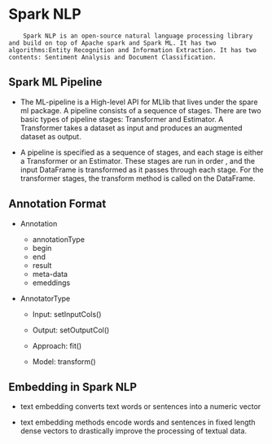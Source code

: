 # Spark NLP

        Spark NLP is an open-source natural language processing library and build on top of Apache spark and Spark ML. It has two algorithms:Entity Recognition and Information Extraction. It has two contents: Sentiment Analysis and Document Classification.

## Spark ML Pipeline

* The ML-pipeline is a High-level API for MLlib that lives under the spare ml package. A pipeline consists of a sequence of stages. There are two basic types of pipeline stages: Transformer and Estimator. A Transformer takes a dataset as input and produces an augmented dataset as output.

* A pipeline is specified as a sequence of stages, and each stage is either a Transformer or an Estimator. These stages are run in order , and the input DataFrame is transformed as it passes through each stage. For the transformer stages, the transform method is called on the DataFrame.

## Annotation Format

 * Annotation 
   
   * annotationType
   * begin
   * end
   * result
   * meta-data
   * emeddings

 * AnnotatorType

   * Input: setInputCols()

   * Output: setOutputCol()

   * Approach: fit()

   * Model: transform()

## Embedding in Spark NLP

* text embedding converts text words or sentences into a numeric vector

* text embedding methods encode words and sentences in fixed length dense vectors to drastically improve the processing of textual data.

